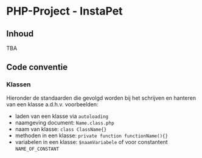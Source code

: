 # PHP-Project - InstaPet
## Inhoud
TBA
## Code conventie
### Klassen
Hieronder de standaarden die gevolgd worden bij het schrijven en hanteren van een klasse a.d.h.v. voorbeelden:
* laden van een klasse via `autoloading`
* naamgeving document: `Name.class.php`
* naam van klasse: `class ClassName{}`
* methoden in een klasse: `private function functionName(){}`
* variabelen in een klasse: `$naamVariabele` of voor constantent `NAME_OF_CONSTANT`
